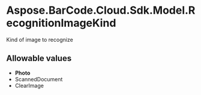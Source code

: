 # Aspose.BarCode.Cloud.Sdk.Model.RecognitionImageKind

Kind of image to recognize

## Allowable values

* **Photo**
* ScannedDocument
* ClearImage

